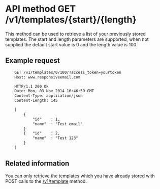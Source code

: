 # API method GET /v1/templates/{start}/{length}

This method can be used to retrieve a list of your previously stored templates.
The start and length parameters are supported, when not supplied the default start value is 0 and the length value is 100.

## Example request

````txt
    GET /v1/templates/0/100/?access_token=yourtoken
    Host: www.responsiveemail.com

    HTTP/1.1 200 Ok
    Date: Mon, 03 Nov 2014 16:46:59 GMT
    Content-Type: application/json
    Content-Length: 145

    [
        {
            "id"    : 1,
            "name"  : "Test email"
        }
        {   "id"    : 2,
            "name"  : "Test 123"
        }
    ]
````

## Related information

You can only retrieve the templates which you have already stored with POST
calls to the <a href="/support/api/post-template">/v1/template</a> method.
